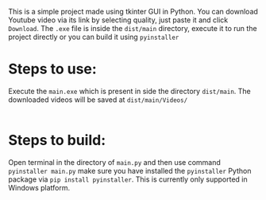 This is a simple project made using tkinter GUI in Python. You can download Youtube video via its link by selecting quality, just paste it and click ```Download```.  The ```.exe``` file is inside the ```dist/main``` directory, execute it to run the project directly or you can build it using ```pyinstaller``` <h1>Steps to use: </h1> Execute the ```main.exe``` which is present in side the directory  ```dist/main```. The downloaded videos will be saved at ```dist/main/Videos/``` <br><br> <h1>Steps to build:</h1> Open terminal in the directory of ```main.py``` and then use command ```pyinstaller main.py``` make sure you have installed the ```pyinstaller``` Python package via ```pip install pyinstaller```.  This is currently only supported in Windows platform.
